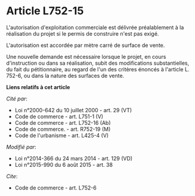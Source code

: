 # Article L752-15

L'autorisation d'exploitation commerciale est délivrée préalablement à la réalisation du projet si le permis de construire
n'est pas exigé. 

L'autorisation est accordée par mètre carré de surface de vente. 

Une nouvelle demande est nécessaire lorsque le projet, en cours d'instruction ou dans sa réalisation, subit des modifications
substantielles, du fait du pétitionnaire, au regard de l'un des critères énoncés à l'article L. 752-6, ou dans la nature des
surfaces de vente.

**Liens relatifs à cet article**

_Cité par_:

  - Loi n°2000-642 du 10 juillet 2000 - art. 29 (VT)
  - Code de commerce - art. L751-1 (V)
  - Code de commerce - art. L752-16 (Ab)
  - Code de commerce. - art. R752-19 (M)
  - Code de l'urbanisme - art. L425-4 (V)

_Modifié par_:

  - Loi n°2014-366 du 24 mars 2014 - art. 129 (VD)
  - Loi n°2015-990 du 6 août 2015 - art. 38

_Cite_:

  - Code de commerce - art. L752-6
